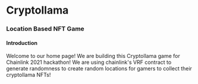 # Cryptollama 
### Location Based NFT Game

#### Introduction
Welcome to our home page! We are building this Cryptollama game for Chainlink 2021 hackathon!
We are using chainlink's VRF contract to generate randomness to create random locations
for gamers to collect their cryptollama NFTs!

